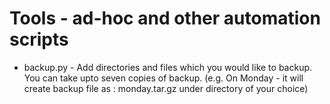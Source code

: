 # Tools - ad-hoc and other automation scripts

* backup.py - Add directories and files which you would like to backup.  You can take upto seven copies of backup. 
              (e.g. On Monday - it will create backup file as : monday.tar.gz under directory of your choice) 


